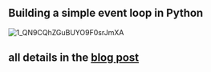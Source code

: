 ## Building a simple event loop in Python

![1_QN9CQhZGuBUYO9F0srJmXA](https://github.com/youssefshibl/pythoneventloop/assets/63800183/cadec637-b35f-4c5a-b97f-98f3a3c78861)

## all details in the [blog post](https://medium.com/@youssefshibl000/build-your-event-loop-2b341dcf7c67)
